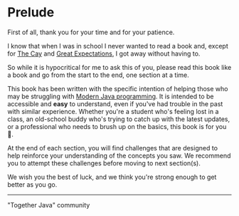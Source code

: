 # Prelude

First of all, thank you for your time and for your patience.

I know that when I was in school I never wanted to read a book
and, except for [The Cay](https://en.wikipedia.org/wiki/The_Cay) and [Great Expectations](https://en.wikipedia.org/wiki/Great_Expectations), I
got away without having to.

So while it is hypocritical for me to ask this of you,
please read this book like a book and go from the start to the end, one section at a time.

This book has been written with the specific intention of helping those who may be struggling with [Modern Java programming](https://www.protechtraining.com/blog/post/modern-java-for-the-modern-age-by-nick-maiorano-937). It is intended to be accessible and **easy** to understand, even if you've had trouble in the past with similar experience. Whether you're a student who's feeling lost in a class, an old-school buddy who's trying to catch up with the latest updates, or a professional who needs to brush up on the basics, this book is for you 🫵.

At the end of each section, you will find challenges that are designed to help reinforce your understanding of the concepts you saw. We recommend you to attempt these challenges before moving to next section(s).

We wish you the best of luck, and we think you're strong enough to get better as you go.

---

"Together Java" community 
